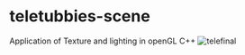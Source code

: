 # teletubbies-scene
Application of Texture and lighting in openGL C++
![telefinal](https://user-images.githubusercontent.com/44041416/48317630-79568500-e5fd-11e8-9ab7-881dc42d2712.gif)

